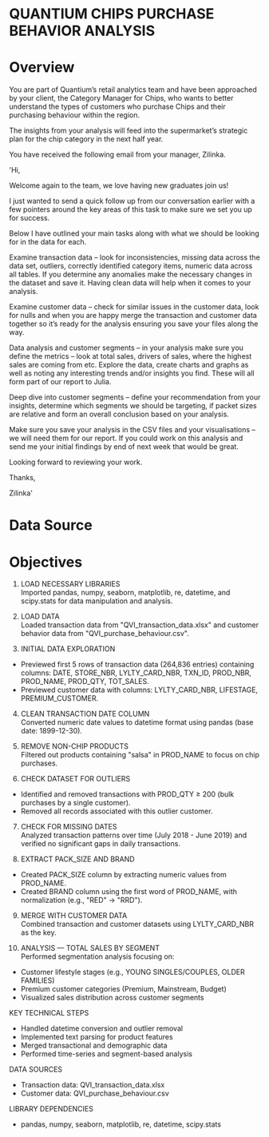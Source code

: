 # QUANTIUM CHIPS PURCHASE BEHAVIOR ANALYSIS  
# Overview
You are part of Quantium’s retail analytics team and have been approached by your client, the Category Manager for Chips, who wants to better understand the types of customers who purchase Chips and their purchasing behaviour within the region.

The insights from your analysis will feed into the supermarket’s strategic plan for the chip category in the next half year.

You have received the following email from your manager, Zilinka.

'Hi, 

Welcome again to the team, we love having new graduates join us! 

I just wanted to send a quick follow up from our conversation earlier with a few pointers around the key areas of this task to make sure we set you up for success. 

Below I have outlined your main tasks along with what we should be looking for in the data for each. 

Examine transaction data – look for inconsistencies, missing data across the data set, outliers, correctly identified category items, numeric data across all tables. If you determine any anomalies make the necessary changes in the dataset and save it. Having clean data will help when it comes to your analysis. 

Examine customer data – check for similar issues in the customer data, look for nulls and when you are happy merge the transaction and customer data together so it’s ready for the analysis ensuring you save your files along the way.

Data analysis and customer segments – in your analysis make sure you define the metrics – look at total sales, drivers of sales, where the highest sales are coming from etc. Explore the data, create charts and graphs as well as noting any interesting trends and/or insights you find. These will all form part of our report to Julia. 

Deep dive into customer segments – define your recommendation from your insights, determine which segments we should be targeting, if packet sizes are relative and form an overall conclusion based on your analysis. 

Make sure you save your analysis in the CSV files and your visualisations – we will need them for our report. If you could work on this analysis and send me your initial findings by end of next week that would be great.  

Looking forward to reviewing your work. 

Thanks, 

Zilinka'
# Data Source

# Objectives

1. LOAD NECESSARY LIBRARIES  
Imported pandas, numpy, seaborn, matplotlib, re, datetime, and scipy.stats for data manipulation and analysis.

2. LOAD DATA  
Loaded transaction data from "QVI_transaction_data.xlsx" and customer behavior data from "QVI_purchase_behaviour.csv".

3. INITIAL DATA EXPLORATION  
- Previewed first 5 rows of transaction data (264,836 entries) containing columns: DATE, STORE_NBR, LYLTY_CARD_NBR, TXN_ID, PROD_NBR, PROD_NAME, PROD_QTY, TOT_SALES.  
- Previewed customer data with columns: LYLTY_CARD_NBR, LIFESTAGE, PREMIUM_CUSTOMER.

4. CLEAN TRANSACTION DATE COLUMN  
Converted numeric date values to datetime format using pandas (base date: 1899-12-30).

5. REMOVE NON-CHIP PRODUCTS  
Filtered out products containing "salsa" in PROD_NAME to focus on chip purchases.

6. CHECK DATASET FOR OUTLIERS  
- Identified and removed transactions with PROD_QTY ≥ 200 (bulk purchases by a single customer).  
- Removed all records associated with this outlier customer.

7. CHECK FOR MISSING DATES  
Analyzed transaction patterns over time (July 2018 - June 2019) and verified no significant gaps in daily transactions.

8. EXTRACT PACK_SIZE AND BRAND  
- Created PACK_SIZE column by extracting numeric values from PROD_NAME.  
- Created BRAND column using the first word of PROD_NAME, with normalization (e.g., "RED" → "RRD").

9. MERGE WITH CUSTOMER DATA  
Combined transaction and customer datasets using LYLTY_CARD_NBR as the key.

10. ANALYSIS — TOTAL SALES BY SEGMENT  
Performed segmentation analysis focusing on:  
- Customer lifestyle stages (e.g., YOUNG SINGLES/COUPLES, OLDER FAMILIES)  
- Premium customer categories (Premium, Mainstream, Budget)  
- Visualized sales distribution across customer segments  

KEY TECHNICAL STEPS  
- Handled datetime conversion and outlier removal  
- Implemented text parsing for product features  
- Merged transactional and demographic data  
- Performed time-series and segment-based analysis  

DATA SOURCES  
- Transaction data: QVI_transaction_data.xlsx  
- Customer data: QVI_purchase_behaviour.csv  

LIBRARY DEPENDENCIES  
- pandas, numpy, seaborn, matplotlib, re, datetime, scipy.stats
